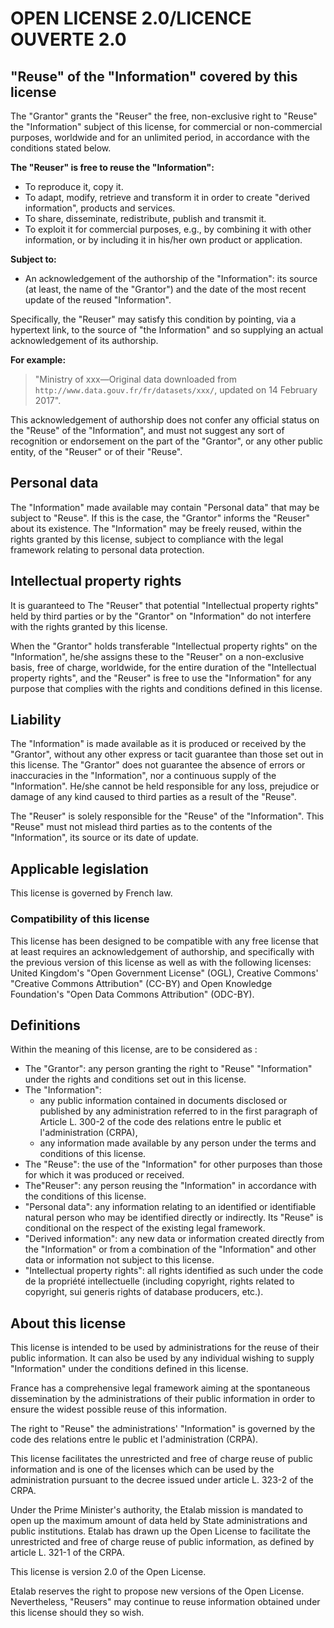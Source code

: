 # OPEN LICENSE 2.0/LICENCE OUVERTE 2.0

## "Reuse" of the "Information" covered by this license

The "Grantor" grants the "Reuser" the free, non-exclusive right to "Reuse" the "Information" subject of this license, for commercial or non-commercial purposes, worldwide and for an unlimited period, in accordance with the conditions stated below.

**The "Reuser" is free to reuse the "Information":**

-   To reproduce it, copy it.
-   To adapt, modify, retrieve and transform it in order to create "derived information", products and services.
-   To share, disseminate, redistribute, publish and transmit it.
-   To exploit it for commercial purposes, e.g., by combining it with other information, or by including it in his/her own product or application.

**Subject to:**

-   An acknowledgement of the authorship of the "Information": its source (at least, the name of the "Grantor") and the date of the most recent update of the reused "Information".

Specifically, the "Reuser" may satisfy this condition by pointing, via a hypertext link, to the source of "the Information" and so supplying an actual acknowledgement of its authorship.

**For example:**

> "Ministry of xxx—Original data downloaded from `http://www.data.gouv.fr/fr/datasets/xxx/`, updated on 14 February 2017".

This acknowledgement of authorship does not confer any official status on the "Reuse" of the "Information", and must not suggest any sort of recognition or endorsement on the part of the "Grantor", or any other public entity, of the "Reuser" or of their "Reuse".

## Personal data

The "Information" made available may contain "Personal data" that may be subject to "Reuse". If this is the case, the "Grantor" informs the "Reuser" about its existence. The "Information" may be freely reused, within the rights granted by this license, subject to compliance with the legal framework relating to personal data protection.

## Intellectual property rights

It is guaranteed to The "Reuser" that potential "Intellectual property rights" held by third parties or by the "Grantor" on "Information" do not interfere with the rights granted by this license.

When the "Grantor" holds transferable "Intellectual property rights" on the "Information", he/she assigns these to the "Reuser" on a non-exclusive basis, free of charge, worldwide, for the entire duration of the "Intellectual property rights", and the "Reuser" is free to use the "Information" for any purpose that complies with the rights and conditions defined in this license.

## Liability

The "Information" is made available as it is produced or received by the "Grantor", without any other express or tacit guarantee than those set out in this license. The "Grantor" does not guarantee the absence of errors or inaccuracies in the "Information", nor a continuous supply of the "Information". He/she cannot be held responsible for any loss, prejudice or damage of any kind caused to third parties as a result of the "Reuse".

The "Reuser" is solely responsible for the "Reuse" of the "Information". This "Reuse" must not mislead third parties as to the contents of the "Information", its source or its date of update.

## Applicable legislation

This license is governed by French law.

### Compatibility of this license

This license has been designed to be compatible with any free license that at least requires an acknowledgement of authorship, and specifically with the previous version of this license as well as with the following licenses: United Kingdom's "Open Government License" (OGL), Creative Commons' "Creative Commons Attribution" (CC-BY) and Open Knowledge Foundation's "Open Data Commons Attribution" (ODC-BY).

## Definitions

Within the meaning of this license, are to be considered as :

-   The "Grantor": any person granting the right to "Reuse" "Information" under the rights and conditions set out in this license.
-   The "Information":
    -   any public information contained in documents disclosed or published by any administration referred to in the first paragraph of Article L. 300-2 of the code des relations entre le public et l'administration (CRPA),
    -   any information made available by any person under the terms and conditions of this license.
-   The "Reuse": the use of the "Information" for other purposes than those for which it was produced or received.
-   The"Reuser": any person reusing the "Information" in accordance with the conditions of this license.
-   "Personal data": any information relating to an identified or identifiable natural person who may be identified directly or indirectly. Its "Reuse" is conditional on the respect of the existing legal framework.
-   "Derived information": any new data or information created directly from the "Information" or from a combination of the "Information" and other data or information not subject to this license.
-   "Intellectual property rights": all rights identified as such under the code de la propriété intellectuelle (including copyright, rights related to copyright, sui generis rights of database producers, etc.).

## About this license

This license is intended to be used by administrations for the reuse of their public information. It can also be used by any individual wishing to supply "Information" under the conditions defined in this license.

France has a comprehensive legal framework aiming at the spontaneous dissemination by the administrations of their public information in order to ensure the widest possible reuse of this information.

The right to "Reuse" the administrations' "Information" is governed by the code des relations entre le public et l'administration  (CRPA).

This license facilitates the unrestricted and free of charge reuse of public information and is one of the licenses which can be used by the administration pursuant to the decree issued under article L. 323-2 of the CRPA.

Under the Prime Minister's authority, the Etalab mission is mandated to open up the maximum amount of data held by State administrations and public institutions. Etalab has drawn up the Open License to facilitate the unrestricted and free of charge reuse of public information, as defined by article L. 321-1 of the CRPA.

This license is version 2.0 of the Open License.

Etalab reserves the right to propose new versions of the Open License. Nevertheless, "Reusers" may continue to reuse information obtained under this license should they so wish.
